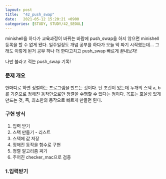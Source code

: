 ```yaml
---
layout: post
title:  "42_push_swap"
date:   2021-05-12 15:20:21 +0900
categories: [STUDY, STUDY/42_SEOUL]
---
```


minishell을 하다가 교육과정이 바뀌는 바람에 push_swap을 하지 않으면 minishell 등록을 할 수 없게 됐다. 일주일정도 개념 공부를 하다가 오늘 막 짜기 시작했는데... 그래도 이렇게 된거 공부 하나 더 한다고치고 push_swap 빠르게 끝내보자! 

나만 볼라고 적는 push_swap 기록!

### 문제 개요
한마디로 하면 정렬하는 프로그램을 만드는 것이다. 단 조건이 있는데 두개의 스택 a, b를 기준으로 정해진 동작만으로만 정렬을 수행할 수 있다는 점이다. 목표는 효율성 있게 만드는 것, 즉, 최소한의 동작으로 빠르게 만들면 된다. 

### 구현 방식
1. 입력 받기
2. 스택 만들기 - 리스트
3. 스택에 값 저장
4. 정해진 동작을 함수로 구현
5. 정렬 알고리즘 짜기
6. 주어진 checker_mac으로 검증

### 1.입력받기 